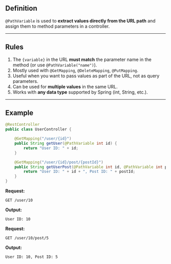 ## **Definition**

`@PathVariable` is used to **extract values directly from the URL path** and assign them to method parameters in a controller.

---

## **Rules**

1. The `{variable}` in the URL **must match** the parameter name in the method (or use `@PathVariable("name")`).
2. Mostly used with `@GetMapping`, `@DeleteMapping`, `@PutMapping`.
3. Useful when you want to pass values as part of the URL, not as query parameters.
4. Can be used for **multiple values** in the same URL.
5. Works with **any data type** supported by Spring (int, String, etc.).

---

## **Example**

```java
@RestController
public class UserController {

    @GetMapping("/user/{id}")
    public String getUser(@PathVariable int id) {
        return "User ID: " + id;
    }

    @GetMapping("/user/{id}/post/{postId}")
    public String getUserPost(@PathVariable int id, @PathVariable int postId) {
        return "User ID: " + id + ", Post ID: " + postId;
    }
}
```

**Request:**

```
GET /user/10
```

**Output:**

```
User ID: 10
```

**Request:**

```
GET /user/10/post/5
```

**Output:**

```
User ID: 10, Post ID: 5
```

